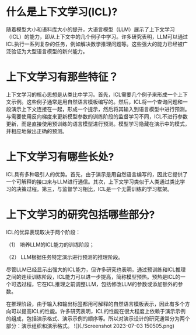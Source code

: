 # 什么是上下文学习(ICL)?

​随着模型大小和语料库大小的提升，大语言模型（LLM）展示了上下文学习（ICL）的能力，即从上下文中的几个例子中学习。许多研究表明，LLM可以通过ICL执行一系列复杂的任务，例如解决数学推理问题等。这些强大的能力已经被广泛验证为大型语言模型的新兴能力。

# 上下文学习有那些特征？

​上下文学习的核心思想是从类比中学习。首先，ICL需要几个例子来形成一个上下文示例。这些例子通常是用自然语言模板编写的。然后，ICL将一个查询问题和一段演示上下文连接在一起，形成一个提示，然后将其输入到语言模型中进行预测。与需要使用反向梯度来更新模型参数的训练阶段的监督学习不同，ICL不进行参数更新，而是直接使用预训练的语言模型进行预测。模型学习隐藏在演示中的模式，并相应地做出正确的预测。

# 上下文学习有哪些长处?

​		ICL具有多种吸引人的优势。首先，由于演示是用自然语言编写的，因此它提供了一个可解释的接口来与LLM进行通信。其次，上下文学习类似于人类通过类比学习的决策过程。第三，与监督学习相比，ICL是一个无需训练的学习框架。

# 上下文学习的研究包括哪些部分?

ICL的优异表现取决于两个阶段：

（1） 培养LLM的ICL能力的训练阶段；

（2） LLM根据任务特定演示进行预测的推理阶段。

​尽管LLM已经显示出强大的ICL能力，但许多研究也表明，通过预训练和ICL推理之间的连续训练阶段，ICL能力可以进一步提高，简称模型预热。预热是ICL的一个可选过程，它在ICL推理之前调整LLM，包括修改LLM的参数或添加额外的参数。

​在推理阶段，由于输入和输出标签都用可解释的自然语言模板表示，因此有多个方向可以提高ICL的性能。许多研究表明，ICL的性能在很大程度上依赖于演示示例的组成，包括演示格式、演示示例的顺序等。所以对演示设计的研究通常分为两个部分：演示组织和演示格式。
![](./Screenshot 2023-07-03 150505.png)
